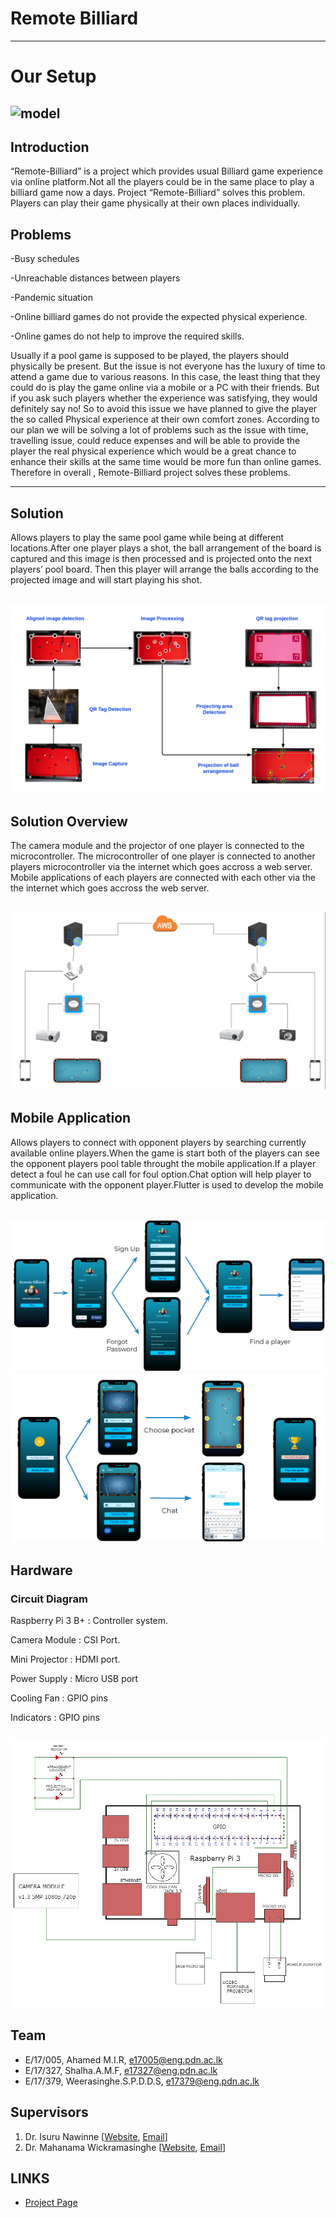<!-- ---
layout: home
permalink: index.html

# Please update this with your repository name and project title
repository-name: eYY-3yp-project-template
title: Project Template
--- -->

[comment]: # "This is the standard layout for the project, but you can clean this and use your own template"

# Remote Billiard

---
# Our Setup

![model](docs/images/POOL.13.jpg)
---

## Introduction
“Remote-Billiard” is a project which provides usual Billiard game experience via online platform.Not all the players could be in the same place to play a billiard game now a days. Project “Remote-Billiard” solves this problem. Players can play their game physically at their own places individually.

## Problems

-Busy schedules

-Unreachable distances between players

-Pandemic situation

-Online billiard games do not provide the expected physical experience.

-Online games do not help to improve the required skills.

Usually if a pool game is supposed to be played, the players should physically be present. But the issue is not everyone has the luxury of time to attend a game due to various reasons. In this case, the least thing that they could do is play the game online via a mobile or a PC with their friends. But if you ask such players whether the experience was satisfying, they would definitely say no! So to avoid this issue we have planned to give the player the so called Physical experience at their own comfort zones. According to our plan we will be solving a lot of problems such as the issue with time, travelling issue, could reduce expenses and will be able to provide the player the real physical experience which would be a great chance to enhance their skills at the same time would be more fun than online games. Therefore in overall , Remote-Billiard project solves these problems.

---
## Solution 
Allows players to play the same pool game while being at different locations.After one player plays a shot, the ball arrangement of the board is captured and this image is then processed and is projected onto the next players’ pool board. Then this player will arrange the balls according to the projected image and will start playing his shot.

![solution](docs/images/solution.png)
---

## Solution Overview 

The camera module and the projector of one player is connected to the microcontroller.
The microcontroller of one player is connected to another players microcontroller via the internet which goes accross a web server.
Mobile applications of each players are connected with each other via the the internet which goes accross the web server.

![overview](docs/images/overview.png)
---
## Mobile Application 
Allows players to connect with opponent players by searching currently available online players.When the game is start both of the players can see the opponent players pool table throught the mobile application.If a player detect a foul he can use call for foul option.Chat option will help player to communicate with the opponent player.Flutter is used to develop the mobile application.

![app1](docs/assets/images/application-1.png)
![app1](docs/assets/images/application-12.png)
---
## Hardware
### Circuit Diagram

Raspberry Pi 3 B+ : Controller system.

Camera Module : CSI Port.

Mini Projector : HDMI port.

Power Supply : Micro USB port

Cooling Fan : GPIO pins

Indicators : GPIO pins


![circuit](docs/assets/images/design/Circuit.jpeg)
---

## Team
-  E/17/005, Ahamed M.I.R, [e17005@eng.pdn.ac.lk](e17005@eng.pdn.ac.lk)
-  E/17/327, Shalha.A.M.F, [e17327@eng.pdn.ac.lk](e17327@eng.pdn.ac.lk)
-  E/17/379, Weerasinghe.S.P.D.D.S, [e17379@eng.pdn.ac.lk](e17379@eng.pdn.ac.lk)

## Supervisors
1. Dr. Isuru Nawinne [[Website](http://www.ce.pdn.ac.lk/academic-staff/isuru-nawinne/), [Email](mailto:isurun@eng.pdn.ac.lk)]
2. Dr. Mahanama Wickramasinghe [[Website](http://www.ce.pdn.ac.lk/2021/05/02/dr-mahanama-wickramasinghe/), [Email](mailto:mahanamaw@eng.pdn.ac.lk)]


## LINKS
- [Project Page](https://cepdnaclk.github.io/e17-3yp-remote-billiard/)

